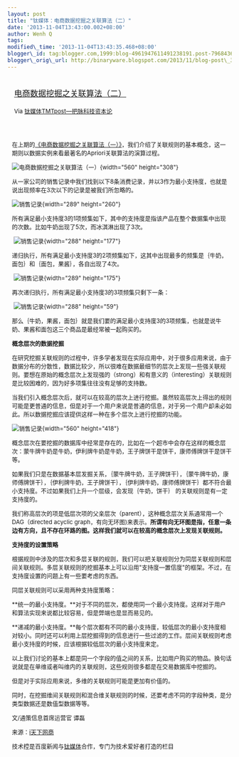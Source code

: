 ```yaml
--- 
layout: post 
title: "钛媒体：电商数据挖掘之关联算法（二）" 
date: '2013-11-04T13:43:00.002+08:00' 
author: Wenh Q
tags:
modified\_time: '2013-11-04T13:43:35.468+08:00' 
blogger\_id: tag:blogger.com,1999:blog-4961947611491238191.post-7968436706369928509
blogger\_orig\_url: http://binaryware.blogspot.com/2013/11/blog-post\_3010.html
---
```

<div style="margin: 10px; padding: 5px;">

<div style="font-size: 18px;">

[电商数据挖掘之关联算法（二）](http://www.tmtpost.com/75081.html)

</div>

<div style="font-size: 13px;">

Via [钛媒体TMTpost—把脉科技资本论](http://www.tmtpost.com/)

</div>

</div>

<div style="font-size: 13px; padding: 15px 0 10px 10px;">

在上期的[《电商数据挖掘之关联算法（一）》](http://www.tmtpost.com/74938.html "点击查看《电商数据挖掘之关联算法（一）》全文")，我们介绍了关联规则的基本概念，这一期则以数据实例来看最著名的Apriori关联算法的演算过程。

![电商数据挖掘之关联算法（一）](http://www.tmtpost.com/wp-content/uploads/2013/11/13833562156-560x308.png "电商数据挖掘之关联算法（一）"){width="560"
height="308"}

从一家公司的销售记录中我们找到以下8条消费记录，并以3作为最小支持度，也就是说出现频率在3次以下的记录是被我们所忽略的。

<div>

![销售记录](http://www.tmtpost.com/wp-content/uploads/2013/11/138348060510.png "销售记录"){width="289"
height="260"}

</div>

所有满足最小支持度3的1项频集如下，其中的支持度是指该产品在整个数据集中出现的次数。比如牛奶出现了5次，而冰淇淋出现了3次。

<div>

 ![销售记录](http://www.tmtpost.com/wp-content/uploads/2013/11/138348065520.png "销售记录"){width="288"
height="177"}

</div>

递归执行，所有满足最小支持度3的2项频集如下，这其中出现最多的频集是｛牛奶，面包｝和｛面包，果酱｝，各自出现了4次。

<div>

 ![销售记录](http://www.tmtpost.com/wp-content/uploads/2013/11/138348068356.png "销售记录"){width="289"
height="175"}

</div>

再次递归执行，所有满足最小支持度3的3项频集只剩下一条：

<div>

 ![销售记录](http://www.tmtpost.com/wp-content/uploads/2013/11/13834807123.png "销售记录"){width="288"
height="59"}

</div>

那么｛牛奶，果酱，面包｝就是我们要的满足最小支持度3的3项频集，也就是说牛奶、果酱和面包这三个商品是最经常被一起购买的。

**概念层次的数据挖掘**

在研究挖掘关联规则的过程中，许多学者发现在实际应用中，对于很多应用来说，由于数据分布的分散性，数据比较少，所以很难在数据最细节的层次上发现一些强关联规则。要想在原始的概念层次上发现强的（strong）和有意义的（interesting）关联规则是比较困难的，因为好多项集往往没有足够的支持数。

当我们引入概念层次后，就可以在较高的层次上进行挖掘。虽然较高层次上得出的规则可能是更普通的信息，但是对于一个用户来说是普通的信息，对于另一个用户却未必如此。所以数据挖掘应该提供这样一种在多个层次上进行挖掘的功能。

<div>

![销售记录](http://www.tmtpost.com/wp-content/uploads/2013/11/138348074295-560x418.png "销售记录"){width="560"
height="418"}

</div>

概念层次在要挖掘的数据库中经常是存在的，比如在一个超市中会存在这样的概念层次：蒙牛牌牛奶是牛奶，伊利牌牛奶是牛奶，王子牌饼干是饼干，康师傅牌饼干是饼干等。

如果我们只是在数据基本层发掘关系，｛蒙牛牌牛奶，王子牌饼干｝，｛蒙牛牌牛奶，康师傅牌饼干｝，｛伊利牌牛奶，王子牌饼干｝，｛伊利牌牛奶，康师傅牌饼干｝都不符合最小支持度。不过如果我们上升一个层级，会发现｛牛奶，饼干｝
的关联规则是有一定支持度的。

我们称高层次的项是低层次项的父亲层次（parent），这种概念层次关系通常用一个DAG（directed
acyclic
graph，有向无环图)来表示。**所谓有向无环图是指，任意一条边有方向，且不存在环路的图。这样我们就可以在较高的概念层次上发现关联规则。**

**支持度的设置策略**

根据规则中涉及的层次和多层关联的规则，我们可以把关联规则分为同层关联规则和层间关联规则。多层关联规则的挖掘基本上可以沿用"支持度—置信度"的框架。不过，在支持度设置的问题上有一些要考虑的东西。

同层关联规则可以采用两种支持度策略：

**统一的最小支持度。**对于不同的层次，都使用同一个最小支持度。这样对于用户和算法实现来说都比较容易，但是弊端也是显而易见的。

**递减的最小支持度。**每个层次都有不同的最小支持度，较低层次的最小支持度相对较小。同时还可以利用上层挖掘得到的信息进行一些过滤的工作。层间关联规则考虑最小支持度的时候，应该根据较低层次的最小支持度来定。

以上我们讨论的基本上都是同一个字段的值之间的关系，比如用户购买的物品。换句话说就是在单维或者叫维内的关联规则，这些规则很多都是在交易数据库中挖掘的。

但是对于实际应用来说，多维的关联规则可能是更加有价值的。

同时，在挖掘维间关联规则和混合维关联规则的时候，还要考虑不同的字段种类，是分类型数据还是数值型数据等等。



文/通策信息首席运营官 谭磊

来源：[i天下网商](http://iwshang.com/Post/Default/Index/pid/32813.html)

技术控是百度新闻与[钛媒体](http://www.tmtpost.com/ "钛媒体")合作，专门为技术爱好者打造的栏目

</div>
